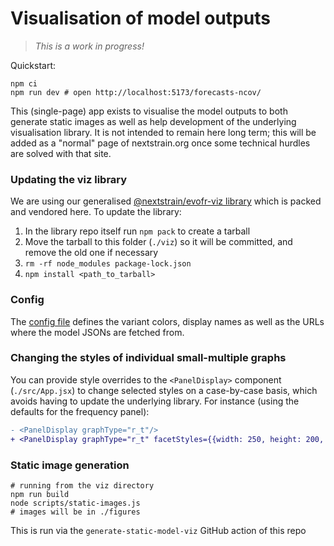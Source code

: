# Visualisation of model outputs

> _This is a work in progress!_

Quickstart:

```
npm ci
npm run dev # open http://localhost:5173/forecasts-ncov/
```

This (single-page) app exists to visualise the model outputs to both generate static images as well as help development of the underlying visualisation library.
It is not intended to remain here long term; this will be added as a "normal" page of nextstrain.org once some technical hurdles are solved with that site.

### Updating the viz library

We are using our generalised [@nextstrain/evofr-viz library](https://github.com/nextstrain/forecasts-viz) which is packed and
vendored here. To update the library:

1. In the library repo itself run `npm pack` to create a tarball
2. Move the tarball to this folder (`./viz`) so it will be committed, and remove the old one if necessary
3. `rm -rf node_modules package-lock.json`
4. `npm install <path_to_tarball>`

### Config

The [config file](./src/config.js) defines the variant colors, display names as well as the URLs where the model JSONs are fetched from.

### Changing the styles of individual small-multiple graphs

You can provide style overrides to the `<PanelDisplay>` component (`./src/App.jsx`) to change selected styles on a case-by-case basis, which avoids having to update the underlying library. For instance (using the defaults for the frequency panel):

```diff
- <PanelDisplay graphType="r_t"/>
+ <PanelDisplay graphType="r_t" facetStyles={{width: 250, height: 200, top: 5, right: 0, bottom: 20, left: 35}}/>
```

### Static image generation

```
# running from the viz directory
npm run build
node scripts/static-images.js
# images will be in ./figures
```

This is run via the `generate-static-model-viz` GitHub action of this repo
